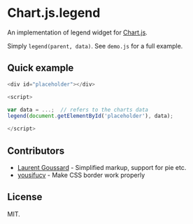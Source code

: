 # Chart.js.legend

An implementation of legend widget for [Chart.js](https://github.com/nnnick/Chart.js).

Simply `legend(parent, data)`. See `demo.js` for a full example.

## Quick example

```js
<div id="placeholder"></div>

<script>

var data = ...;  // refers to the charts data
legend(document.getElementById('placeholder'), data);

</script>
```

## Contributors

* [Laurent Goussard](https://github.com/loranger) - Simplified markup, support for pie etc.
* [yousifucv](https://github.com/yousifucv) - Make CSS border work properly

## License

MIT.
